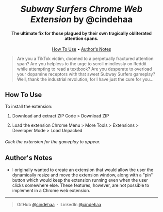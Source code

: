 <h1 align="center">
  <br>
  <i>Subway Surfers Chrome Web Extension</i> by @cindehaa
  <br>
</h1>

<h4 align="center">The ultimate fix for those plagued by their own tragically obliterated attention spans.</h4>

<p align="center">
  <a href="#how-to-use">How To Use</a> • 
  <a href="#authors-notes">Author's Notes</a> 
</p>

> Are you a TikTok victim, doomed to a perpetually fractured attention span? Are you helpless to the urge to scroll mindlessly on Reddit while attempting to read a textbook? Are you desperate to overload your dopamine receptors with that sweet Subway Surfers gameplay? Well, thank the industrial revolution, for I have just the cure for you...

## How To Use

To install the extension:
1. Download and extract ZIP
Code > Download ZIP

2. Load the extension
Chrome Menu > More Tools > Extensions > Developer Mode > Load Unpacked 

###### Click the extension for the gameplay to appear.

## Author's Notes

<ul>
  <li>I originally wanted to create an extension that would allow the user the dynamically resize and move the extension window, along with a "pin" button which would keep the extension running even when the user clicks somewhere else. These features, however, are not possible to implement in a Chrome web extension.</li>
</ul>

---

> GitHub [@cindehaa](https://github.com/cindehaa) &nbsp;&middot;&nbsp;
> LinkedIn [@cindehaa](https://www.linkedin.com/in/cindehaa/)
